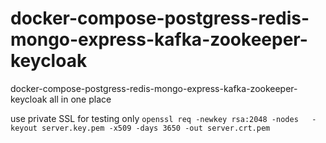 # docker-compose-postgress-redis-mongo-express-kafka-zookeeper-keycloak
docker-compose-postgress-redis-mongo-express-kafka-zookeeper-keycloak all in one place

use private SSL for testing only
```openssl req -newkey rsa:2048 -nodes   -keyout server.key.pem -x509 -days 3650 -out server.crt.pem```

